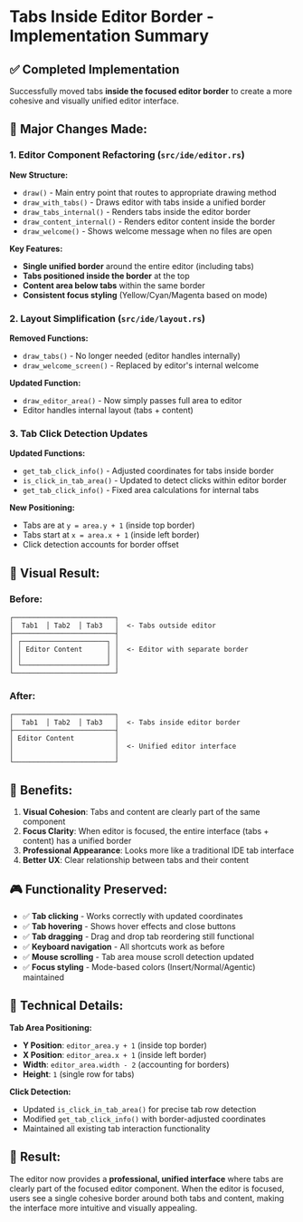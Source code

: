 # Tabs Inside Editor Border - Implementation Summary

## ✅ **Completed Implementation**

Successfully moved tabs **inside the focused editor border** to create a more cohesive and visually unified editor interface.

## 🔄 **Major Changes Made:**

### **1. Editor Component Refactoring** (`src/ide/editor.rs`)

**New Structure:**
- `draw()` - Main entry point that routes to appropriate drawing method
- `draw_with_tabs()` - Draws editor with tabs inside a unified border
- `draw_tabs_internal()` - Renders tabs inside the editor border 
- `draw_content_internal()` - Renders editor content inside the border
- `draw_welcome()` - Shows welcome message when no files are open

**Key Features:**
- **Single unified border** around the entire editor (including tabs)
- **Tabs positioned inside the border** at the top
- **Content area below tabs** within the same border
- **Consistent focus styling** (Yellow/Cyan/Magenta based on mode)

### **2. Layout Simplification** (`src/ide/layout.rs`)

**Removed Functions:**
- `draw_tabs()` - No longer needed (editor handles internally)  
- `draw_welcome_screen()` - Replaced by editor's internal welcome

**Updated Function:**
- `draw_editor_area()` - Now simply passes full area to editor
- Editor handles internal layout (tabs + content)

### **3. Tab Click Detection Updates** 

**Updated Functions:**
- `get_tab_click_info()` - Adjusted coordinates for tabs inside border
- `is_click_in_tab_area()` - Updated to detect clicks within editor border
- `get_tab_click_info()` - Fixed area calculations for internal tabs

**New Positioning:**
- Tabs are at `y = area.y + 1` (inside top border)
- Tabs start at `x = area.x + 1` (inside left border) 
- Click detection accounts for border offset

## 🎯 **Visual Result:**

### **Before:**
```
┌─────────────────────────┐
│  Tab1  │ Tab2  │ Tab3   │  <- Tabs outside editor
├─────────────────────────┤
│ ┌─────────────────────┐ │
│ │ Editor Content      │ │  <- Editor with separate border
│ │                     │ │
│ └─────────────────────┘ │
└─────────────────────────┘
```

### **After:**
```
┌─────────────────────────┐
│  Tab1  │ Tab2  │ Tab3   │  <- Tabs inside editor border
├─────────────────────────┤
│ Editor Content          │
│                         │  <- Unified editor interface  
│                         │
└─────────────────────────┘
```

## 🎨 **Benefits:**

1. **Visual Cohesion**: Tabs and content are clearly part of the same component
2. **Focus Clarity**: When editor is focused, the entire interface (tabs + content) has a unified border
3. **Professional Appearance**: Looks more like a traditional IDE tab interface
4. **Better UX**: Clear relationship between tabs and their content

## 🎮 **Functionality Preserved:**

- ✅ **Tab clicking** - Works correctly with updated coordinates
- ✅ **Tab hovering** - Shows hover effects and close buttons  
- ✅ **Tab dragging** - Drag and drop tab reordering still functional
- ✅ **Keyboard navigation** - All shortcuts work as before
- ✅ **Mouse scrolling** - Tab area mouse scroll detection updated
- ✅ **Focus styling** - Mode-based colors (Insert/Normal/Agentic) maintained

## 📍 **Technical Details:**

**Tab Area Positioning:**
- **Y Position**: `editor_area.y + 1` (inside top border)
- **X Position**: `editor_area.x + 1` (inside left border)  
- **Width**: `editor_area.width - 2` (accounting for borders)
- **Height**: `1` (single row for tabs)

**Click Detection:**
- Updated `is_click_in_tab_area()` for precise tab row detection
- Modified `get_tab_click_info()` with border-adjusted coordinates
- Maintained all existing tab interaction functionality

## 🚀 **Result:**

The editor now provides a **professional, unified interface** where tabs are clearly part of the focused editor component. When the editor is focused, users see a single cohesive border around both tabs and content, making the interface more intuitive and visually appealing.